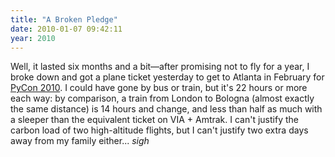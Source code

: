 ```yaml
---
title: "A Broken Pledge"
date: 2010-01-07 09:42:11
year: 2010
---
```

Well, it lasted six months and a bit—after promising not to fly for a year, I broke down and got a plane ticket yesterday to get to Atlanta in February for <a href="http://us.pycon.org/2010/about/">PyCon 2010</a>. I could have gone by bus or train, but it's 22 hours or more each way: by comparison, a train from London to Bologna (almost exactly the same distance) is 14 hours and change, and less than half as much with a sleeper than the equivalent ticket on VIA + Amtrak.  I can't justify the carbon load of two high-altitude flights, but I can't justify two extra days away from my family either... *sigh*

